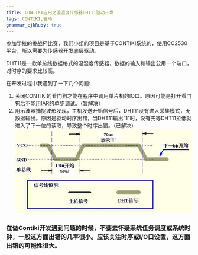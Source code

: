 ```yaml
---
title: CONTIKI应用之温湿度传感器DHT11驱动开发 
tags: CONTIKI,驱动
grammar_cjkRuby: true
---
```



参加学校的挑战杯比赛，我们小组的项目是基于CONTIKI系统的，使用CC2530平台，所以需要为传感器开发底层驱动。

DHT11是一款单总线数据格式的温湿度传感器，数据的输入和输出公用一个端口，对时序的要求比较高。

在开发过程中我遇到了一下几个问题:

 1. 关闭CONTIKI的看门狗才能在程序中调用单片机的IO口。原因可能是打开看门狗后不能用IAR的单步调试。（暂解决）
 2. 用示波器捕捉波形发现，主机发送开始信号后，DHT11没有进入采集模式，无数据输出。原因是驱动时序出错，当DHT11输出“1”时，没有先等DHT11拉低就进入了下一位的读取，导致整个时序出错。（已解决）
![DHT11输出1](https://raw.githubusercontent.com/ChenZJgor/Studylogs/master/CONTIKI/images/DHT11%E8%BE%93%E5%87%BA%E2%80%9C1%E2%80%9D.jpg)

### **在做Contiki开发遇到问题的时候，不要去怀疑系统任务调度或系统时钟，一般这方面出错的几率很小。应该关注时序或I/O口设置，这方面出错的可能性很大。**

 
 
 